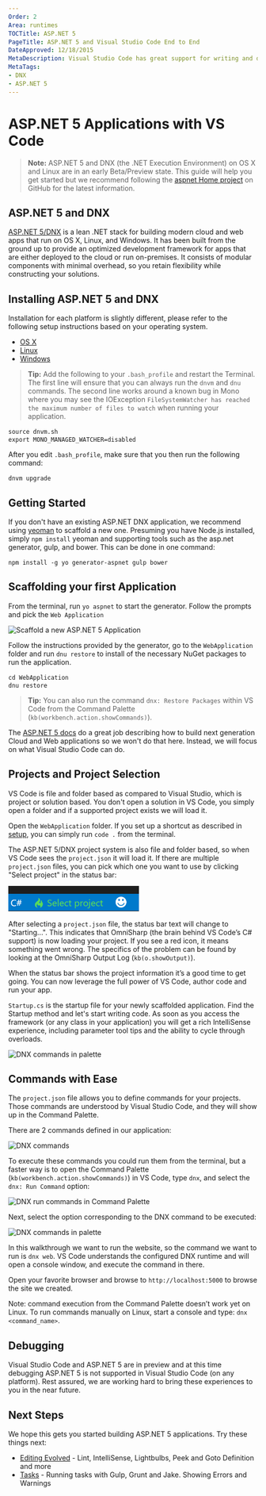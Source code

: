 ```yaml
---
Order: 2
Area: runtimes
TOCTitle: ASP.NET 5
PageTitle: ASP.NET 5 and Visual Studio Code End to End
DateApproved: 12/18/2015
MetaDescription: Visual Studio Code has great support for writing and debugging ASP.NET applications running on Cross Platform CLR.
MetaTags:
- DNX
- ASP.NET 5
---
```


# ASP.NET 5 Applications with VS Code

>**Note:** ASP.NET 5 and DNX (the .NET Execution Environment) on OS X and Linux are in an early Beta/Preview state. This guide will help you get started but we recommend following the [aspnet Home project](https://github.com/aspnet/Home) on GitHub for the latest information.

## ASP.NET 5 and DNX
[ASP.NET 5/DNX](http://www.asp.net/vnext/overview/aspnet-vnext/aspnet-5-overview) is a lean .NET stack for building modern cloud and web apps that run on OS X, Linux, and Windows. It has been built from the ground up to provide an optimized development framework for apps that are either deployed to the cloud or run on-premises. It consists of modular components with minimal overhead, so you retain flexibility while constructing your solutions.

## Installing ASP.NET 5 and DNX
Installation for each platform is slightly different, please refer to the following setup instructions based on your operating system.
- [OS X](https://github.com/aspnet/home#os-x)
- [Linux](https://github.com/aspnet/home#linux)
- [Windows](https://github.com/aspnet/home#upgrading-dnvm-or-running-without-visual-studio)

> **Tip:** Add the following to your `.bash_profile` and restart the Terminal. The first line will ensure that you can always run the `dnvm` and `dnu` commands. The second line works around a known bug in Mono where you may see the IOException `FileSystemWatcher has reached the maximum number of files to watch` when running your application.
```
source dnvm.sh
export MONO_MANAGED_WATCHER=disabled
```
After you edit `.bash_profile`, make sure that you then run the following command:
```
dnvm upgrade
```

## Getting Started
If you don't have an existing ASP.NET DNX application, we recommend using [yeoman](http://yeoman.io/) to scaffold a new one. Presuming you have Node.js installed, simply `npm install` yeoman and supporting tools such as the asp.net generator, gulp, and bower. This can be done in one command:
```
npm install -g yo generator-aspnet gulp bower
```
## Scaffolding your first Application
From the terminal, run `yo aspnet` to start the generator. Follow the prompts and pick the `Web Application`

![Scaffold a new ASP.NET 5 Application](images/ASPnet5/yoaspnet.png)

Follow the instructions provided by the generator, go to the `WebApplication` folder and run `dnu restore` to install of the necessary NuGet packages to run the application.

```
cd WebApplication
dnu restore
```

>**Tip:** You can also run the command `dnx: Restore Packages` within VS Code from the Command Palette (`kb(workbench.action.showCommands)`).

The [ASP.NET 5 docs](http://docs.asp.net/en/latest/) do a great job describing how to build next generation Cloud and Web applications so we won't do that here. Instead, we will focus on what Visual Studio Code can do.


## Projects and Project Selection

VS Code is file and folder based as compared to Visual Studio, which is project or solution based. You don't open a solution in VS Code, you simply open a folder and if a supported project exists we will load it.

Open the `WebApplication` folder. If you set up a shortcut as described in [setup](/docs/editor/setup.md), you can simply run `code .` from the terminal.

The ASP.NET 5/DNX project system is also file and folder based, so when VS Code sees the `project.json` it will load it. If there are multiple `project.json` files, you can pick which one you want to use by clicking "Select project" in the status bar:

![DNX commands in palette](images/ASPnet5/dnxprojects.png)

After selecting a `project.json` file, the status bar text will change to "Starting...". This indicates that OmniSharp (the brain behind VS Code’s C# support) is now loading your project. If you see a red icon, it means something went wrong. The specifics of the problem can be found by looking at the OmniSharp Output Log (`kb(o.showOutput)`).

When the status bar shows the project information it’s a good time to get going. You can now leverage the full power of VS Code, author code and run your app.

`Startup.cs` is the startup file for your newly scaffolded application. Find the Startup method and let's start writing code. As soon as you access the framework (or any class in your application) you will get a rich IntelliSense experience, including parameter tool tips and the ability to cycle through overloads.

![DNX commands in palette](images/ASPnet5/intellisense.png)

## Commands with Ease

The `project.json` file allows you to define commands for your projects. Those commands are understood by Visual Studio Code, and they will show up in the Command Palette.

There are 2 commands defined in our application:

![DNX commands](images/ASPnet5/commands.png)

To execute these commands you could run them from the terminal, but a faster way is to open the Command Palette (`kb(workbench.action.showCommands)`) in VS Code, type `dnx`, and select the `dnx: Run Command` option:

![DNX run commands in Command Palette](images/ASPnet5/dnxruncommand.png)

Next, select the option corresponding to the DNX command to be executed:

![DNX commands in palette](images/ASPnet5/dnxcommandpalette.png)

In this walkthrough we want to run the website, so the command we want to run is `dnx web`. VS Code understands the configured DNX runtime and will open a console window, and execute the command in there.

Open your favorite browser and browse to `http://localhost:5000` to browse the site we created.

Note: command execution from the Command Palette doesn’t work yet on Linux. To run commands manually on Linux, start a console and type: ```dnx <command_name>```.

## Debugging
Visual Studio Code and ASP.NET 5 are in preview and at this time debugging ASP.NET 5 is not supported in Visual Studio Code (on any platform). Rest assured, we are working hard to bring these experiences to you in the near future.

## Next Steps
We hope this gets you started building ASP.NET 5 applications.  Try these things next:
* [Editing Evolved](/docs/editor/editingevolved.md) - Lint, IntelliSense, Lightbulbs, Peek and Goto Definition and more
* [Tasks](/docs/editor/tasks.md) - Running tasks with Gulp, Grunt and Jake.  Showing Errors and Warnings
